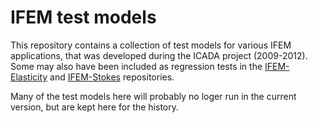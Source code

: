 # IFEM test models

This repository contains a collection of test models for various
IFEM applications, that was developed during the ICADA project (2009-2012).
Some may also have been included as regression tests in the
[IFEM-Elasticity](https://github.com/OPM/IFEM-Elasticity) and
[IFEM-Stokes](https://github.com/sintefmath/IFEM-Stokes) repositories.

Many of the test models here will probably no loger run in the current version,
but are kept here for the history.
